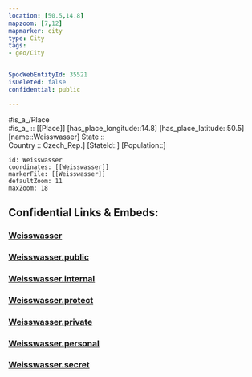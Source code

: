```yaml
---
location: [50.5,14.8] 
mapzoom: [7,12] 
mapmarker: city 
type: City
tags:
- geo/City


SpocWebEntityId: 35521
isDeleted: false
confidential: public

---
```

#is_a_/Place  
#is_a_ :: [[Place]] 
[has_place_longitude::14.8] 
[has_place_latitude::50.5] 
[name::Weisswasser] 
State ::  
Country :: Czech_Rep.] 
[StateId::] 
[Population::] 



```leaflet
id: Weisswasser
coordinates: [[Weisswasser]] 
markerFile: [[Weisswasser]] 
defaultZoom: 11 
maxZoom: 18
```


## Confidential Links & Embeds: 

### [Weisswasser](/_Standards/Earth/Continent/Europe/Europe~Central/Czech_Republic/regions~Czech_Republic/Středočeský/City/Weisswasser.md) 

### [Weisswasser.public](/_public/Earth/Continent/Europe/Europe~Central/Czech_Republic/regions~Czech_Republic/Středočeský/City/Weisswasser.public.md) 

### [Weisswasser.internal](/_internal/Earth/Continent/Europe/Europe~Central/Czech_Republic/regions~Czech_Republic/Středočeský/City/Weisswasser.internal.md) 

### [Weisswasser.protect](/_protect/Earth/Continent/Europe/Europe~Central/Czech_Republic/regions~Czech_Republic/Středočeský/City/Weisswasser.protect.md) 

### [Weisswasser.private](/_private/Earth/Continent/Europe/Europe~Central/Czech_Republic/regions~Czech_Republic/Středočeský/City/Weisswasser.private.md) 

### [Weisswasser.personal](/_personal/Earth/Continent/Europe/Europe~Central/Czech_Republic/regions~Czech_Republic/Středočeský/City/Weisswasser.personal.md) 

### [Weisswasser.secret](/_secret/Earth/Continent/Europe/Europe~Central/Czech_Republic/regions~Czech_Republic/Středočeský/City/Weisswasser.secret.md)

